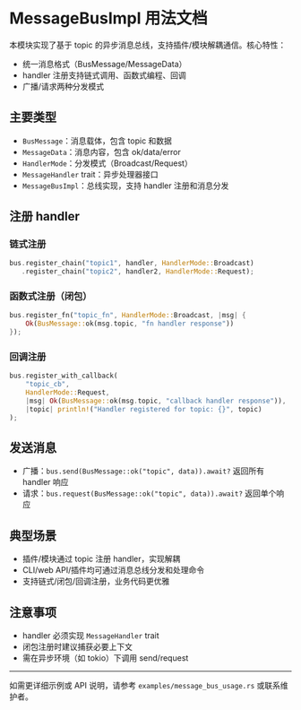# MessageBusImpl 用法文档

本模块实现了基于 topic 的异步消息总线，支持插件/模块解耦通信。核心特性：
- 统一消息格式（BusMessage/MessageData）
- handler 注册支持链式调用、函数式编程、回调
- 广播/请求两种分发模式

## 主要类型
- `BusMessage`：消息载体，包含 topic 和数据
- `MessageData`：消息内容，包含 ok/data/error
- `HandlerMode`：分发模式（Broadcast/Request）
- `MessageHandler` trait：异步处理器接口
- `MessageBusImpl`：总线实现，支持 handler 注册和消息分发

## 注册 handler
### 链式注册
```rust
bus.register_chain("topic1", handler, HandlerMode::Broadcast)
   .register_chain("topic2", handler2, HandlerMode::Request);
```

### 函数式注册（闭包）
```rust
bus.register_fn("topic_fn", HandlerMode::Broadcast, |msg| {
    Ok(BusMessage::ok(msg.topic, "fn handler response"))
});
```

### 回调注册
```rust
bus.register_with_callback(
    "topic_cb",
    HandlerMode::Request,
    |msg| Ok(BusMessage::ok(msg.topic, "callback handler response")),
    |topic| println!("Handler registered for topic: {}", topic)
);
```

## 发送消息
- 广播：`bus.send(BusMessage::ok("topic", data)).await?` 返回所有 handler 响应
- 请求：`bus.request(BusMessage::ok("topic", data)).await?` 返回单个响应

## 典型场景
- 插件/模块通过 topic 注册 handler，实现解耦
- CLI/web API/插件均可通过消息总线分发和处理命令
- 支持链式/闭包/回调注册，业务代码更优雅

## 注意事项
- handler 必须实现 `MessageHandler` trait
- 闭包注册时建议捕获必要上下文
- 需在异步环境（如 tokio）下调用 send/request

---
如需更详细示例或 API 说明，请参考 `examples/message_bus_usage.rs` 或联系维护者。

